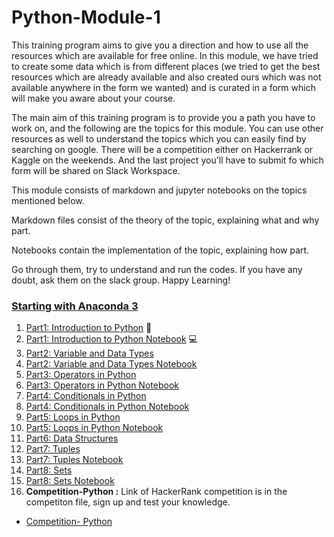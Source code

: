 # Python-Module-1

This training program aims to give you a direction and how to use all the resources which are available for free online. In this module, we have tried to create some data which is from different places (we tried to get the best resources which are already available and also created ours which was not available anywhere in the form we wanted) and is curated in a form which will make you aware about your course.

The main aim of this training program is to provide you a path you have to work on, and the following are the topics for this module. You can use other resources as well to understand the topics which you can easily find by searching on google. There will be a competition either on Hackerrank or Kaggle on the weekends. And the last project you'll have to submit fo which form will be shared on Slack Workspace.

This module consists of markdown and jupyter notebooks on the topics mentioned below.

Markdown files consist of the theory of the topic, explaining what and why part.

Notebooks contain the implementation of the topic, explaining how part. 

Go through them, try to understand and run the codes. If you have any doubt, ask them on the slack group. Happy Learning!

### <a href="https://www.youtube.com/watch?v=Q-iC4VaW8ZA" target="_blank">Starting with Anaconda 3<a>

1. [Part1: Introduction to Python](Part1-Introduction-to-Python.md) 📓
2. [Part1: Introduction to Python Notebook](Part1-Python-Basics.ipynb) 💻
3. [Part2: Variable and Data Types](Part2-Variable-and-DataTypesn.md)
4. [Part2: Variable and Data Types Notebook](Part2-Variable-Data-type.ipynb)
5. [Part3: Operators in Python](Part3-Operators-in-Python.md)
6. [Part3: Operators in Python Notebook](Part3-Operators-in-Python.ipynb)
7. [Part4: Conditionals in Python](Part4-Conditionals.md)
8. [Part4: Conditionals in Python Notebook](Part4-Conditionals.ipynb)
9. [Part5: Loops in Python](Part5-Loops.md)
10. [Part5: Loops in Python Notebook](Part5-Loops.ipynb)
11. [Part6: Data Structures](DataStructuresinPython.md)
12. [Part7: Tuples](Tuples.md.md)
13. [Part7: Tuples Notebook](Part7-Tuple.ipynb)
14. [Part8: Sets](sets.md)
15. [Part8: Sets Notebook](Part8-Sets.ipynb)
16. **Competition-Python :** Link of HackerRank competition is in the competiton file, sign up and test your knowledge.
- [Competition- Python](Competition-python.md)
